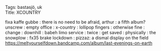 Tags: bastasjö, uk  
Title: XCOUNTRY  
  
fixa kaffe gubbe : there is no need to be afraid, arthur : a fifth album? unscrew : empty office : x-country : lollipop fingers : otherwise fine : change : downhill : babeh limo service : twice : get saved : physically : the snowplow : fx35 brake lockdown : pizzaz: a dismal display on the field  
<https://meltyourselfdown.bandcamp.com/album/last-evenings-on-earth>  
